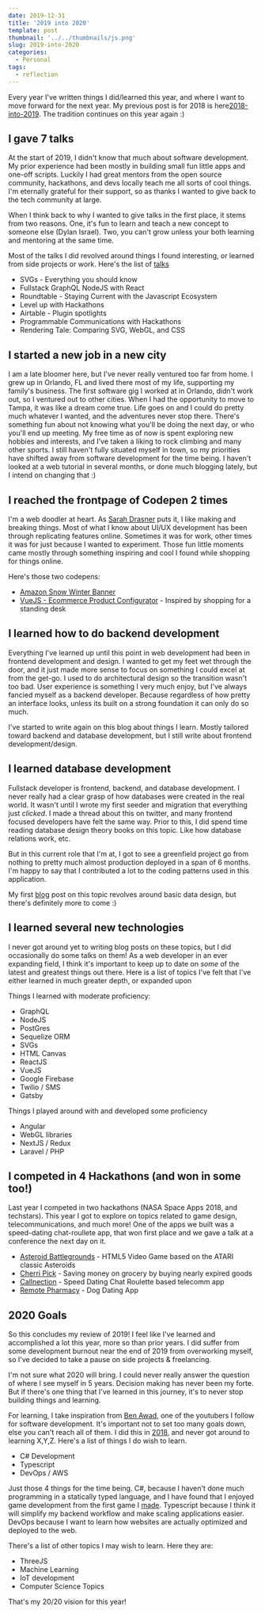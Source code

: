 ```yaml
---
date: 2019-12-31
title: '2019 into 2020'
template: post
thumbnail: '../../thumbnails/js.png'
slug: 2019-into-2020
categories:
  - Personal
tags:
  - reflection
---
```


Every year I've written things I did/learned this year, and where I want to move forward for the next year. My previous post is for 2018 is here[2018-into-2019](/2018-into-2019). The tradition continues on this year again :)

## I gave 7 talks

At the start of 2019, I didn't know that much about software development. My prior experience had been mostly in building small fun little apps and one-off scripts. Luckily I had great mentors from the open source community, hackathons, and devs locally teach me all sorts of cool things. I'm eternally grateful for their support, so as thanks I wanted to give back to the tech community at large.

When I think back to why I wanted to give talks in the first place, it stems from two reasons. One, it's fun to learn and teach a new concept to someone else (Dylan Israel). Two, you can't grow unless your both learning and mentoring at the same time.

Most of the talks I did revolved around things I found interesting, or learned from side projects or work. Here's the list of [talks](./speaking)

- SVGs - Everything you should know
- Fullstack GraphQL NodeJS with React
- Roundtable - Staying Current with the Javascript Ecosystem
- Level up with Hackathons
- Airtable - Plugin spotlights
- Programmable Communications with Hackathons
- Rendering Tale: Comparing SVG, WebGL, and CSS

## I started a new job in a new city

I am a late bloomer here, but I've never really ventured too far from home. I grew up in Orlando, FL and lived there most of my life, supporting my family's business. The first software gig I worked at in Orlando, didn't work out, so I ventured out to other cities. When I had the opportunity to move to Tampa, it was like a dream come true. Life goes on and I could do pretty much whatever I wanted, and the adventures never stop there. There's something fun about not knowing what you'll be doing the next day, or who you'll end up meeting. My free time as of now is spent exploring new hobbies and interests, and I've taken a liking to rock climbing and many other sports. I still haven't fully situated myself in town, so my priorities have shifted away from software development for the time being. I haven't looked at a web tutorial in several months, or done much blogging lately, but I intend on changing that :)

## I reached the frontpage of Codepen 2 times

I'm a web doodler at heart. As [Sarah Drasner](https://codepen.io/sdras/) puts it, I like making and breaking things. Most of what I know about UI/UX development has been through replicating features online. Sometimes it was for work, other times it was for just because I wanted to experiment. Those fun little moments came mostly through something inspiring and cool I found while shopping for things online. 
<!-- It's how I got started in development in the first place [my first project people used was an excel-VBA script!](./INSERT NOTES).  -->

Here's those two codepens:

- [Amazon Snow Winter Banner](https://codepen.io/vincentntang/pen/YdVxxY)
- [VueJS - Ecommerce Product Configurator](https://codepen.io/vincentntang/pen/LKgWbv) - Inspired by shopping for a standing desk

## I learned how to do backend development

Everything I've learned up until this point in web development had been in frontend development and design. I wanted to get my feet wet through the door, and it just made more sense to focus on something I could excel at from the get-go. I used to do architectural design so the transition wasn't too bad. User experience is something I very much enjoy, but I've always fancied myself as a backend developer. Because regardless of how pretty an interface looks, unless its built on a strong foundation it can only do so much. 

I've started to write again on this blog about things I learn. Mostly tailored toward backend and database development, but I still write about frontend development/design. 

## I learned database development

Fullstack developer is frontend, backend, and database development. I never really had a clear grasp of how databases were created in the real world. It wasn't until I wrote my first seeder and migration that everything just *clicked*. I made a thread about this on twitter, and many frontend focused developers have felt the same way. Prior to this, I did spend time reading database design theory books on this topic. Like how database relations work, etc. 

But in this current role that I'm at, I got to see a greenfield project go from nothing to pretty much almost production deployed in a span of 6 months. I'm happy to say that I contributed a lot to the coding patterns used in this application.

My first [blog](./four-ways-to-ensure-good-data-in-your-database/) post on this topic revolves around basic data design, but there's definitely more to come :)

## I learned several new technologies

I never got around yet to writing blog posts on these topics, but I did occasionally do some talks on them! As a web developer in an ever expanding field, I think it's important to keep up to date on *some* of the latest and greatest things out there. Here is a list of topics I've felt that I've either learned in much greater depth, or expanded upon

Things I learned with moderate proficiency:

- GraphQL 
- NodeJS
- PostGres
- Sequelize ORM
- SVGs
- HTML Canvas
- ReactJS
- VueJS
- Google Firebase
- Twilio / SMS
- Gatsby

Things I played around with and developed some proficiency

- Angular
- WebGL libraries
- NextJS / Redux
- Laravel / PHP

## I competed in 4 Hackathons (and won in some too!)

Last year I competed in two hackathons (NASA Space Apps 2018, and techstars). This year I got to explore on topics related to game design, telecommunications, and much more! One of the apps we built was a speed-dating chat-roullete app, that won first place and we gave a talk at a conference the next day on it.

- [Asteroid Battlegrounds](https://devpost.com/software/asteroid-battlegrounds) - HTML5 Video Game based on the ATARI classic Asteroids
- [Cherri Pick](https://devpost.com/software/cherri-pick) - Saving money on grocery by buying nearly expired goods
- [Callnection](https://devpost.com/software/callnection) - Speed Dating Chat Roulette based telecomm app
- [Remote Pharmacy](https://devpost.com/software/remote-pharmacy) - Dog Dating App

## 2020 Goals

So this concludes my review of 2019! I feel like I've learned and accomplished a lot this year, more so than prior years. I did suffer from some development burnout near the end of 2019 from overworking myself, so I've decided to take a pause on side projects & freelancing.

I'm not sure what 2020 will bring. I could never really answer the question of where I see myself in 5 years. Decision making has never been my forte. But if there's one thing that I've learned in this journey, it's to never stop building things and learning.

For learning, I take inspiration from [Ben Awad](/https://www.youtube.com/channel/UC-8QAzbLcRglXeN_MY9blyw), one of the youtubers I follow for software development. It's important not to set too many goals down, else you can't reach all of them. I did this in [2018](/2018-into-2019), and never got around to learning X,Y,Z. Here's a list of things I do wish to learn. 

- C# Development
- Typescript
- DevOps / AWS

Just those 4 things for the time being. C#, because I haven't done much programming in a statically typed language, and I have found that I enjoyed game development from the first game I [made](/https://devpost.com/software/asteroid-battlegrounds). Typescript because I think it will simplify my backend workflow and make scaling applications easier. DevOps because I want to learn how websites are actually optimized and deployed to the web.

There's a list of other topics I may wish to learn. Here they are:

- ThreeJS
- Machine Learning
- IoT development
- Computer Science Topics

That's my 20/20 vision for this year!